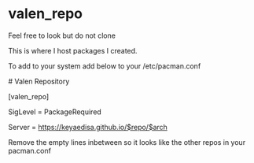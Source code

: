 # valen_repo
Feel free to look but do not clone

This is where I host packages I created.

To add to your system add below to your /etc/pacman.conf

\# Valen Repository

[valen_repo]

SigLevel = PackageRequired

Server = https://keyaedisa.github.io/$repo/$arch

Remove the empty lines inbetween so it looks like the other repos in your pacman.conf
